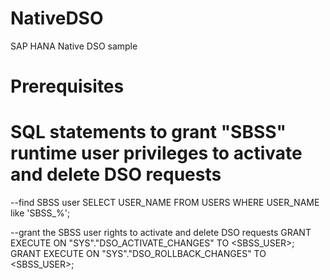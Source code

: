 # NativeDSO
SAP HANA Native DSO sample

# Prerequisites

# SQL statements to grant "SBSS" runtime user privileges to activate and delete DSO requests

--find SBSS user
SELECT USER_NAME FROM USERS WHERE USER_NAME like 'SBSS_%';

--grant the SBSS user rights to activate and delete DSO requests
GRANT EXECUTE ON "SYS"."DSO_ACTIVATE_CHANGES" TO <SBSS_USER>;
GRANT EXECUTE ON "SYS"."DSO_ROLLBACK_CHANGES" TO <SBSS_USER>;